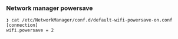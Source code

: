 ### Network manager powersave

```shel
❯ cat /etc/NetworkManager/conf.d/default-wifi-powersave-on.conf 
[connection]
wifi.powersave = 2
```
